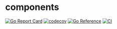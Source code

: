 # components

[![Go Report Card](https://goreportcard.com/badge/github.com/go-jimu/components)](https://goreportcard.com/report/github.com/go-jimu/components) 
[![codecov](https://codecov.io/gh/go-jimu/components/branch/master/graph/badge.svg?token=MF9UZOAMUN)](https://codecov.io/gh/go-jimu/components)
[![Go Reference](https://pkg.go.dev/badge/github.com/go-jimu/components.svg)](https://pkg.go.dev/github.com/go-jimu/components)
[![CI](https://github.com/go-jimu/components/actions/workflows/ci.yml/badge.svg)](https://github.com/go-jimu/components/actions/workflows/ci.yml)

